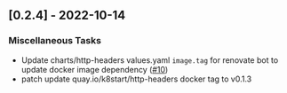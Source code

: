 ## [0.2.4] - 2022-10-14

### Miscellaneous Tasks

- Update charts/http-headers values.yaml `image.tag` for renovate bot to update docker image dependency ([#10](https://github.com/bukowa/charts/issues/10))
- patch update quay.io/k8start/http-headers docker tag to v0.1.3

<!-- generated by git-cliff -->
